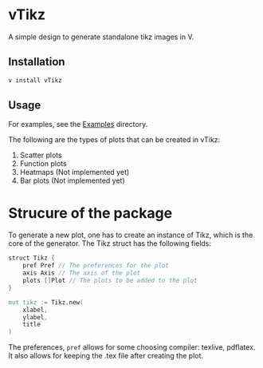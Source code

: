 
# vTikz

A simple design to generate standalone tikz images in V.

## Installation

```bash
v install vTikz
```

## Usage

For examples, see the [Examples](examples) directory.

The following are the types of plots that can be created in vTikz:

1. Scatter plots
2. Function plots
3. Heatmaps (Not implemented yet)
4. Bar plots (Not implemented yet)


# Strucure of the package

To generate a new plot, one has to create an instance of Tikz, which is the core of the generator. The Tikz struct has the following fields:

```v
struct Tikz {
    pref Pref // The preferences for the plot
    axis Axis // The axis of the plot
    plots []Plot // The plots to be added to the plot
}

mut tikz := Tikz.new(
    xlabel,
    ylabel,
    title
)
```

The preferences, `pref` allows for some choosing compiler: texlive, pdflatex. It also allows for keeping the .tex file after creating the plot.
